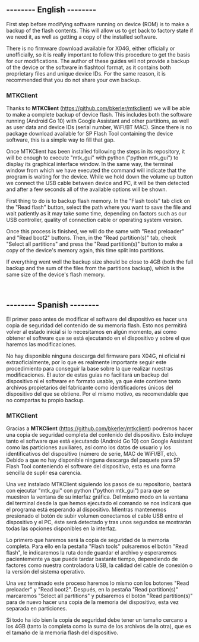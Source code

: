 ## --------  English  --------

First step before modifying software running on device (ROM) is to make a backup of the flash contents. This will allow us to get back to factory state if we need it, as well as getting a copy of the installed software.

There is no firmware download available for X04G, either officially or unofficially, so it is really important to follow this procedure to get the basis for our modifications.
The author of these guides will not provide a backup of the device or the software in flashtool format, as it contains both proprietary files and unique device IDs.
For the same reason, it is recommended that you do not share your own backup.
<br>

### MTKClient

Thanks to **MTKClient** (https://github.com/bkerler/mtkclient) we will be able to make a complete backup of device flash.
This includes both the software running (Android Go 10) with Google Assistant and other partitions, as well as user data and device IDs (serial number, WiFI/BT MAC).
Since there is no package download available for SP Flash Tool containing the device software, this is a simple way to fill that gap.

Once MTKClient has been installed following the steps in its repository, it will be enough to execute "mtk_gui" with python ("python mtk_gui") to display its graphical interface window. In the same way, the terminal window from which we have executed the command will indicate that the program is waiting for the device.
While we hold down the volume up button we connect the USB cable between device and PC, it will be then detected and after a few seconds all of the available options will be shown.

First thing to do is to backup flash memory. In the "Flash tools" tab click on the "Read flash" button, select the path where you want to save the file and wait patiently as it may take some time, depending on factors such as our USB controller, quality of connection cable or operating system version.

Once this process is finished, we will do the same with "Read preloader" and "Read boot2" buttons.
Then, in the "Read partition(s)" tab, check "Select all partitions" and press the "Read partition(s)" button to make a copy of the device's memory again, this time split into partitions.

If everything went well the backup size should be close to 4GB (both the full backup and the sum of the files from the partitions backup), which is the same size of the device's flash memory.

<br>

## --------  Spanish  --------

El primer paso antes de modificar el software del dispositivo es hacer una copia de seguridad del contenido de su memoria flash. Esto nos permitirá volver al estado inicial si lo necesitamos en algún momento, así como obtener el software que se está ejecutando en el dispositivo y sobre el que haremos las modificaciones.

No hay disponible ninguna descarga del firmware para X04G, ni oficial ni extraoficialmente, por lo que es realmente importante seguir este procedimiento para conseguir la base sobre la que realizar nuestras modificaciones.
El autor de estas guías no facilitará un backup del dispositivo ni el software en formato usable, ya que éste contiene tanto archivos propietarios del fabricante como identificadores únicos del dispositivo del que se obtiene.
Por el mismo motivo, es recomendable que no compartas tu propio backup.
<br>

### MTKClient

Gracias a **MTKClient** (https://github.com/bkerler/mtkclient) podremos hacer una copia de seguridad completa del contenido del dispositivo.
Esto incluye tanto el software que está ejecutando (Android Go 10) con Google Assistant como las particiones auxiliares, así como los datos de usuario y los identificativos del dispositivo (número de serie, MAC de WiFI/BT, etc).
Debido a que no hay disponible ninguna descarga del paquete para SP Flash Tool conteniendo el software del dispositivo, esta es una forma sencilla de suplir esa carencia.

Una vez instalado MTKClient siguiendo los pasos de su repositorio, bastará con ejecutar "mtk_gui" con python ("python mtk_gui") para que se muestren la ventana de su interfaz gráfica. Del mismo modo en la ventana del terminal desde la que hemos ejecutado el comando se nos indicará que el programa está esperando al dispositivo.
Mientras mantenemos presionado el botón de subir volumen conectamos el cable USB entre el dispositivo y el PC, éste será detectado y tras unos segundos se mostrarán todas las opciones disponibles en la interfaz.

Lo primero que haremos será la copia de seguridad de la memoria completa. Para ello en la pestaña "Flash tools" pulsaremos el botón "Read flash", le indicaremos la ruta donde guardar el archivo y esperaremos pacientemente ya que puede tardar bastante tiempo, dependiendo de factores como nuestra controladora USB, la calidad del cable de conexión o la versión del sistema operativo.

Una vez terminado este proceso haremos lo mismo con los botones "Read preloader" y "Read boot2".
Después, en la pestaña "Read partition(s)" marcaremos "Select all partitions" y pulsaremos el botón "Read partition(s)" para de nuevo hacer una copia de la memoria del dispositivo, esta vez separada en particiones.

Si todo ha ido bien la copia de seguridad debe tener un tamaño cercano a los 4GB (tanto la completa como la suma de los archivos de la otra), que es el tamaño de la memoria flash del dispositivo.
